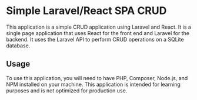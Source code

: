# Simple Laravel/React SPA CRUD
This application is a simple CRUD application using Laravel and React. 
It is a single page application that uses React for the front end and Laravel for the backend. 
It uses the Laravel API to perform CRUD operations on a SQLite database.

## Usage
To use this application, you will need to have PHP, Composer, Node.js, and NPM installed on your machine.
This application is intended for learning purposes and is not optimized for production use.
